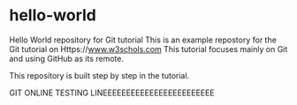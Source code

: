 # hello-world
Hello World repository for Git tutorial
This is an example repostory for the Git tutorial on Https://www.w3schols.com
This tutorial focuses mainly on Git and using GitHub as its remote.

This repository is built step by step in the tutorial.

GIT ONLINE TESTING LINEEEEEEEEEEEEEEEEEEEEEEEE
